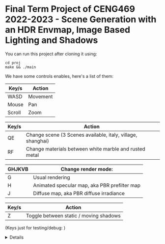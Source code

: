 # Final Term Project of CENG469 2022-2023 - Scene Generation with an HDR Envmap, Image Based Lighting and Shadows

You can run this project after cloning it using:

```
cd proj
make && ./main
```


We have some controls enables, here's a list of them:

| Key/s  | Action |
| ------------- | ------------- |
| WASD  | Movement  |
| Mouse  | Pan  |
| Scroll  | Zoom  |

| Key/s  | Action |
| ------------- | ------------- |
| QE  | Change scene (3 Scenes available, italy, village, shanghai)  |
| RF  | Change materials between white marble and rusted metal  |


| GHJKVB  | Change render mode: |
| ------------- | ------------- |
| G  | Usual rendering  |
| H  | Animated specular map, aka PBR prefilter map  |
| J  | Diffuse map, aka PBR diffuse irradiance  |

| Key/s  | Action |
| ------------- | ------------- |
| Z  | Toggle between static / moving shadows |


(Keys just for testing/debug: )
<details>

  
| GHJKVB  | Change render mode: |
| ------------- | ------------- |
| K  | (ambient)  |
| V  | (only predefined lights to measure PBR response)  |
| B  | (ambient + predefined lights)  |

| Key/s  | Action |
| ------------- | ------------- |
| XC  | Change hemisphere radius  |

</details>
